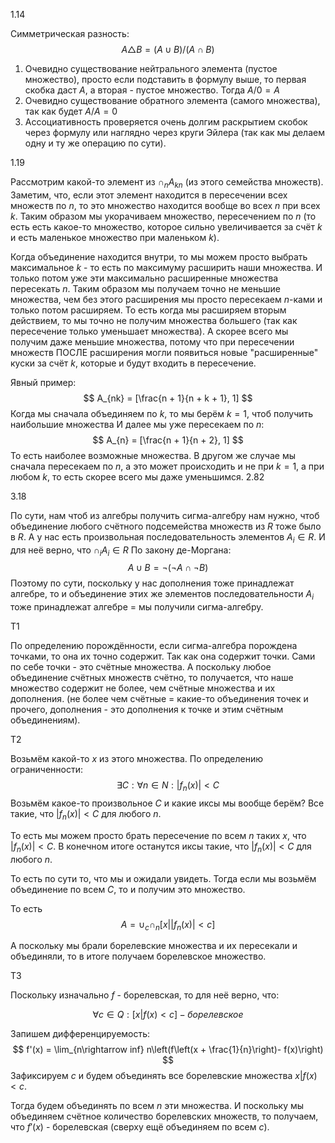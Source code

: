 1.14

Симметрическая разность:
$$
A \triangle B = (A \cup B) / (A \cap B)
$$

1. Очевидно существование нейтрального элемента (пустое множество), просто если подставить в формулу выше, то первая скобка даст $A$, а вторая - пустое множество. Тогда $A / 0 = A$
2. Очевидно существование обратного элемента (самого множества), так как будет $A / A = 0$
3. Ассоциативность проверяется очень долгим раскрытием скобок через формулу или наглядно через круги Эйлера (так как мы делаем одну и ту же операцию по сути).

1.19

Рассмотрим какой-то элемент из $\cap_{n} A_{kn}$ (из этого семейства множеств). Заметим, что, если этот элемент находится в пересечении всех множеств по $n$, то это множество находится вообще во всех $n$ при всех $k$. Таким образом мы укорачиваем множество, пересечением по $n$ (то есть есть какое-то множество, которое сильно увеличивается за счёт $k$ и есть маленькое множество при маленьком $k$). 

Когда объединение находится внутри, то мы можем просто выбрать максимальное $k$ - то есть по максимуму расширить наши множества.
И только потом уже эти максимально расширенные множества пересекать $n$.
Таким образом мы получаем точно не меньшие множества, чем без этого расширения мы просто пересекаем $n$-ками и только потом расширяем.
То есть когда мы расширяем вторым действием, то мы точно не получим множества большего (так как пересечение только уменьшает множества).
А скорее всего мы получим даже меньшие множества, потому что при пересечении множеств ПОСЛЕ расширения могли появиться новые "расширенные" куски за счёт $k$, которые и будут входить в пересечение.

Явный пример:
$$
A_{nk} = [\frac{n + 1}{n + k + 1}, 1]
$$
Когда мы сначала объединяем по $k$, то мы берём $k = 1$, чтоб получить наибольшие множества
И далее мы уже пересекаем по $n$:
$$
A_{n} = [\frac{n + 1}{n + 2}, 1]
$$
То есть наиболее возможные множества.
В другом же случае мы сначала пересекаем по $n$, а это может происходить и не при $k = 1$, а при любом $k$, то есть скорее всего мы даже уменьшимся.
2.82

3.18

По сути, нам чтоб из алгебры получить сигма-алгебру нам нужно, чтоб объединение любого счётного подсемейства множеств из $R$ тоже было в $R$.
А у нас есть произвольная последовательность элементов $A_{i} \in R$. И для неё верно, что $\cap_{i} A_{i} \in R$
По закону де-Моргана:
$$
A \cup B = \neg(\neg A \cap \neg B)
$$
Поэтому по сути, поскольку у нас дополнения тоже принадлежат алгебре, то и объединение этих же элементов последовательности $A_{i}$ тоже принадлежат алгебре = мы получили сигма-алгебру.

T1

По определению порождённости, если сигма-алгебра порождена точками, то она их точно содержит.
Так как она содержит точки. Сами по себе точки - это счётные множества. А поскольку любое объединение счётных множеств счётно, то получается, что наше множество содержит не более, чем счётные множества и их дополнения. (не более чем счётные = какие-то объединения точек и прочего, дополнения - это дополнения к точке и этим счётным объединениям).

T2

Возьмём какой-то $x$ из этого множества.
По определению ограниченности:
$$
\exists C :\forall n \in N : |f_{n}(x)| < C
$$
Возьмём какое-то произвольное $C$ и какие иксы мы вообще берём? Все такие, что $|f_{n}(x)| < C$ для любого $n$.

То есть мы можем просто брать пересечение по всем $n$ таких $x$, что $|f_{n}(x)| < C$. В конечном итоге останутся иксы такие, что $|f_{n}(x)| < C$ для любого $n$.

То есть по сути то, что мы и ожидали увидеть.
Тогда если мы возьмём объединение по всем $C$, то и получим это множество.

То есть
$$
A = \cup_{c} \cap_{n} [x | |f_{n}(x)| < c]
$$

А поскольку мы брали борелевские множества и их пересекали и объединяли, то в итоге получаем борелевское множество.

T3

Поскольку изначально $f$ - борелевская, то для неё верно, что:

$$
\forall c \in Q: [x | f(x) < c] - борелевское
$$

Запишем дифференцируемость:
$$
f'(x) = \lim_{n\rightarrow inf} n\left(f\left(x + \frac{1}{n}\right)- f(x)\right)
$$
Зафиксируем $c$ и будем объединять все борелевские множества $x | f(x) < c$.

Тогда будем объединять по всем $n$ эти множества. И поскольку мы объединяем счётное количество борелевских множеств, то получаем, что $f'(x)$ - борелевская (сверху ещё объединяем по всем $c$).